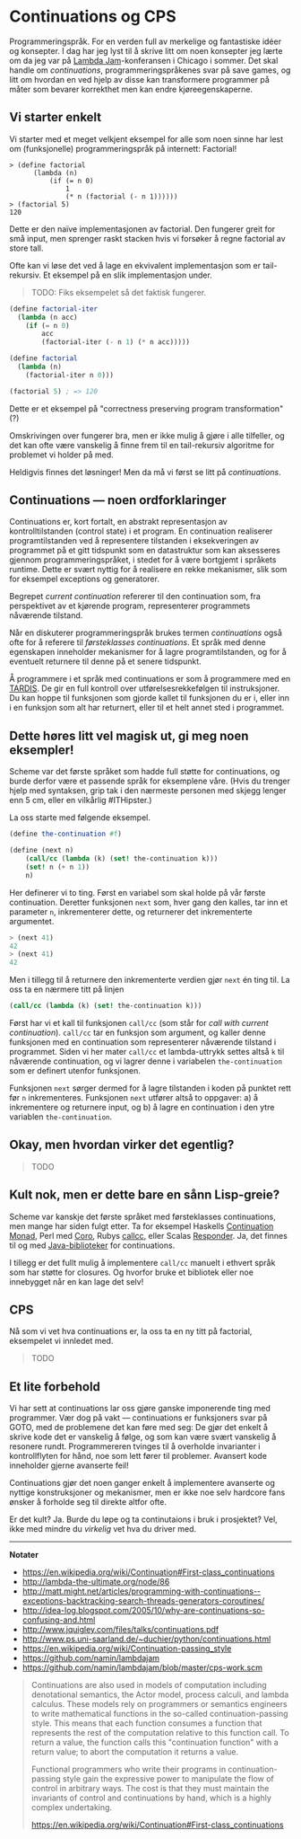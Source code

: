 # Continuations og CPS

Programmeringspråk. For en verden full av merkelige og fantastiske idéer og konsepter.
I dag har jeg lyst til å skrive litt om noen konsepter jeg lærte om da jeg var på [Lambda Jam](http://lambdajam.com/)-konferansen i Chicago i sommer. Det skal handle om *continuations*, programmeringspråkenes svar på save games, og litt om hvordan en ved hjelp av disse kan transformere programmer på måter som bevarer korrekthet men kan endre kjøreegenskaperne.

## Vi starter enkelt

Vi starter med et meget velkjent eksempel for alle som noen sinne har lest om (funksjonelle) programmeringspråk på internett: Factorial!

```
> (define factorial
      (lambda (n)
          (if (= n 0) 
              1
              (* n (factorial (- n 1))))))
> (factorial 5)
120
```

Dette er den naïve implementasjonen av factorial. Den fungerer greit for små input, men sprenger raskt stacken hvis vi forsøker å regne factorial av store tall.

Ofte kan vi løse det ved å lage en ekvivalent implementasjon som er tail-rekursiv. Et eksempel på en slik implementasjon under.

> TODO: Fiks eksempelet så det faktisk fungerer.

```scheme
(define factorial-iter
  (lambda (n acc)
    (if (= n 0) 
        acc
        (factorial-iter (- n 1) (* n acc)))))

(define factorial
  (lambda (n)
    (factorial-iter n 0)))

(factorial 5) ; => 120
```

Dette er et eksempel på "correctness preserving program transformation" (?)

Omskrivingen over fungerer bra, men er ikke mulig å gjøre i alle tilfeller, og det kan ofte være vanskelig å finne frem til en tail-rekursiv algoritme for problemet vi holder på med. 

Heldigvis finnes det løsninger! Men da må vi først se litt på *continuations*.

## Continuations — noen ordforklaringer

Continuations er, kort fortalt, en abstrakt representasjon av kontrolltilstanden (control state) i et program. En continuation realiserer programtilstanden ved å representere tilstanden i eksekveringen av programmet på et gitt tidspunkt som en datastruktur som kan aksesseres gjennom programmeringspråket, i stedet for å være bortgjemt i språkets runtime. Dette er svært nyttig for å realisere en rekke mekanismer, slik som for eksempel exceptions og generatorer.

Begrepet *current continuation* refererer til den continuation som, fra perspektivet av et kjørende program, representerer programmets nåværende tilstand.

Når en diskuterer programmeringspråk brukes termen *continuations* også ofte for å referere til *førsteklasses continuations*. Et språk med denne egenskapen inneholder mekanismer for å lagre programtilstanden, og for å eventuelt returnere til denne på et senere tidspunkt.

Å programmere i et språk med continuations er som å programmere med en [TARDIS](http://en.wikipedia.org/wiki/Tardis). De gir en full kontroll over utførelsesrekkefølgen til instruksjoner. Du kan hoppe til funksjonen som gjorde kallet til funksjonen du er i, eller inn i en funksjon som alt har returnert, eller til et helt annet sted i programmet.

## Dette høres litt vel magisk ut, gi meg noen eksempler!

Scheme var det første språket som hadde full støtte for continuations, og burde derfor være et passende språk for eksemplene våre. (Hvis du trenger hjelp med syntaksen, grip tak i den nærmeste personen med skjegg lenger enn 5 cm, eller en vilkårlig #ITHipster.)

La oss starte med følgende eksempel.

```scheme
(define the-continuation #f)

(define (next n)
    (call/cc (lambda (k) (set! the-continuation k)))
    (set! n (+ n 1))
    n)
```

Her definerer vi to ting. Først en variabel som skal holde på vår første continuation. Deretter funksjonen `next` som, hver gang den kalles, tar inn et parameter `n`, inkrementerer dette, og returnerer det inkrementerte argumentet.

```scheme
> (next 41)
42
> (next 41)
42
```

Men i tillegg til å returnere den inkrementerte verdien gjør `next` én ting til. La oss ta en nærmere titt på linjen

```scheme
(call/cc (lambda (k) (set! the-continuation k)))
```

Først har vi et kall til funksjonen `call/cc` (som står for *call with current continuation*). `call/cc` tar en funksjon som argument, og kaller denne funksjonen med en continuation som representerer nåværende tilstand i programmet. Siden vi her mater `call/cc` et lambda-uttrykk settes altså `k` til nåværende continuation, og vi lagrer denne i variabelen `the-continuation` som er definert utenfor funksjonen.

Funksjonen `next` sørger dermed for å lagre tilstanden i koden på punktet rett før `n` inkrementeres. Funksjonen `next` utfører altså to oppgaver: a) å inkrementere og returnere input, og b) å lagre en continuation i den ytre variablen `the-continuation`. 

## Okay, men hvordan virker det egentlig? 

> TODO

## Kult nok, men er dette bare en sånn Lisp-greie?

Scheme var kanskje det første språket med førsteklasses continuations, men mange har siden fulgt etter. Ta for eksempel Haskells [Continuation Monad](http://hackage.haskell.org/packages/archive/mtl/2.0.1.0/doc/html/Control-Monad-Cont.html), Perl med [Coro](http://search.cpan.org/~mlehmann/Coro-6.31/Coro/State.pm), Rubys [callcc](http://www.ruby-doc.org/core-1.9.3/Continuation.html), eller Scalas [Responder](http://www.scala-lang.org/api/current/index.html#scala.Responder). Ja, det finnes til og med [Java-biblioteker](http://lightwolf.sourceforge.net/index.html) for continuations.

I tillegg er det fullt mulig å implementere `call/cc` manuelt i ethvert språk som har støtte for closures. Og hvorfor bruke et bibliotek eller noe innebygget når en kan lage det selv! 

## CPS

Nå som vi vet hva continuations er, la oss ta en ny titt på factorial, eksempelet vi innledet med.

> TODO

## Et lite forbehold

Vi har sett at continuations lar oss gjøre ganske imponerende ting med programmer. Vær dog på vakt — continuations er funksjoners svar på GOTO, med de problemene det kan føre med seg: De gjør det enkelt å skrive kode det er vanskelig å følge, og som kan være svært vanskelig å resonere rundt. Programmereren tvinges til å overholde invarianter i kontrollflyten for hånd, noe som lett fører til problemer. Avansert kode inneholder gjerne avanserte feil!

Continuations gjør det noen ganger enkelt å implementere avanserte og nyttige konstruksjoner og mekanismer, men er ikke noe selv hardcore fans ønsker å forholde seg til direkte altfor ofte.

Er det kult? Ja. Burde du løpe og ta continutaions i bruk i prosjektet? Vel, ikke med mindre du *virkelig* vet hva du driver med.

---

**Notater**

- <https://en.wikipedia.org/wiki/Continuation#First-class_continuations>  
- <http://lambda-the-ultimate.org/node/86>  
- <http://matt.might.net/articles/programming-with-continuations--exceptions-backtracking-search-threads-generators-coroutines/>  
- <http://idea-log.blogspot.com/2005/10/why-are-continuations-so-confusing-and.html>
- <http://www.jquigley.com/files/talks/continuations.pdf>
- <http://www.ps.uni-saarland.de/~duchier/python/continuations.html>
- <https://en.wikipedia.org/wiki/Continuation-passing_style>
- <https://github.com/namin/lambdajam>
- <https://github.com/namin/lambdajam/blob/master/cps-work.scm>

> Continuations are also used in models of computation including denotational semantics, the Actor model, process calculi, and lambda calculus. These models rely on programmers or semantics engineers to write mathematical functions in the so-called continuation-passing style. This means that each function consumes a function that represents the rest of the computation relative to this function call. To return a value, the function calls this "continuation function" with a return value; to abort the computation it returns a value.
>
> Functional programmers who write their programs in continuation-passing style gain the expressive power to manipulate the flow of control in arbitrary ways. The cost is that they must maintain the invariants of control and continuations by hand, which is a highly complex undertaking.
>
> <https://en.wikipedia.org/wiki/Continuation#First-class_continuations>


